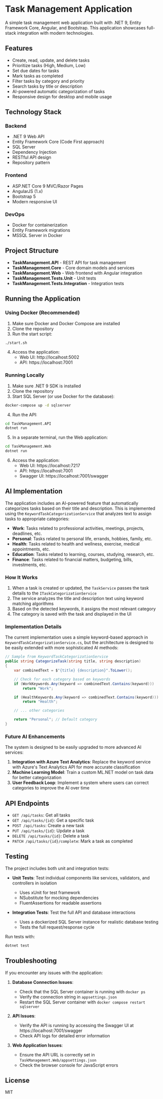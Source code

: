 # Task Management Application

A simple task management web application built with .NET 9, Entity Framework Core, Angular, and Bootstrap. This application showcases full-stack integration with modern technologies.

## Features

- Create, read, update, and delete tasks
- Prioritize tasks (High, Medium, Low)
- Set due dates for tasks
- Mark tasks as completed
- Filter tasks by category and priority
- Search tasks by title or description
- AI-powered automatic categorization of tasks
- Responsive design for desktop and mobile usage

## Technology Stack

### Backend

- .NET 9 Web API
- Entity Framework Core (Code First approach)
- SQL Server
- Dependency Injection
- RESTful API design
- Repository pattern

### Frontend

- ASP.NET Core 9 MVC/Razor Pages
- AngularJS (1.x)
- Bootstrap 5
- Modern responsive UI

### DevOps

- Docker for containerization
- Entity Framework migrations
- MSSQL Server in Docker

## Project Structure

- **TaskManagement.API** - REST API for task management
- **TaskManagement.Core** - Core domain models and services
- **TaskManagement.Web** - Web frontend with Angular integration
- **TaskManagement.Tests.Unit** - Unit tests
- **TaskManagement.Tests.Integration** - Integration tests

## Running the Application

### Using Docker (Recommended)

1. Make sure Docker and Docker Compose are installed
2. Clone the repository
3. Run the start script:

```bash
./start.sh
```

4. Access the application:
   - Web UI: http://localhost:5002
   - API: https://localhost:7001

### Running Locally

1. Make sure .NET 9 SDK is installed
2. Clone the repository
3. Start SQL Server (or use Docker for the database):

```bash
docker-compose up -d sqlserver
```

4. Run the API:

```bash
cd TaskManagement.API
dotnet run
```

5. In a separate terminal, run the Web application:

```bash
cd TaskManagement.Web
dotnet run
```

6. Access the application:
   - Web UI: https://localhost:7217
   - API: https://localhost:7001
   - Swagger UI: https://localhost:7001/swagger

## AI Implementation

The application includes an AI-powered feature that automatically categorizes tasks based on their title and description. This is implemented using the `KeywordTaskCategorizationService` that analyzes text to assign tasks to appropriate categories:

- **Work**: Tasks related to professional activities, meetings, projects, deadlines, etc.
- **Personal**: Tasks related to personal life, errands, hobbies, family, etc.
- **Health**: Tasks related to health and wellness, exercise, medical appointments, etc.
- **Education**: Tasks related to learning, courses, studying, research, etc.
- **Finance**: Tasks related to financial matters, budgeting, bills, investments, etc.

### How It Works

1. When a task is created or updated, the `TaskService` passes the task details to the `ITaskCategorizationService`
2. The service analyzes the title and description text using keyword matching algorithms
3. Based on the detected keywords, it assigns the most relevant category
4. The category is saved with the task and displayed in the UI

### Implementation Details

The current implementation uses a simple keyword-based approach in `KeywordTaskCategorizationService.cs`, but the architecture is designed to be easily extended with more sophisticated AI methods:

```csharp
// Sample from KeywordTaskCategorizationService
public string CategorizeTask(string title, string description)
{
    var combinedText = $"{title} {description}".ToLower();

    // Check for each category based on keywords
    if (WorkKeywords.Any(keyword => combinedText.Contains(keyword)))
        return "Work";

    if (HealthKeywords.Any(keyword => combinedText.Contains(keyword)))
        return "Health";

    // ... other categories

    return "Personal"; // Default category
}
```

### Future AI Enhancements

The system is designed to be easily upgraded to more advanced AI services:

1. **Integration with Azure Text Analytics**: Replace the keyword service with Azure's Text Analytics API for more accurate classification
2. **Machine Learning Model**: Train a custom ML.NET model on task data for better categorization
3. **User Feedback Loop**: Implement a system where users can correct categories to improve the AI over time

## API Endpoints

- `GET /api/tasks`: Get all tasks
- `GET /api/tasks/{id}`: Get a specific task
- `POST /api/tasks`: Create a new task
- `PUT /api/tasks/{id}`: Update a task
- `DELETE /api/tasks/{id}`: Delete a task
- `PATCH /api/tasks/{id}/complete`: Mark a task as completed

## Testing

The project includes both unit and integration tests:

- **Unit Tests**: Test individual components like services, validators, and controllers in isolation

  - Uses xUnit for test framework
  - NSubstitute for mocking dependencies
  - FluentAssertions for readable assertions

- **Integration Tests**: Test the full API and database interactions
  - Uses a dockerized SQL Server instance for realistic database testing
  - Tests the full request/response cycle

Run tests with:

```bash
dotnet test
```

## Troubleshooting

If you encounter any issues with the application:

1. **Database Connection Issues**:

   - Check that the SQL Server container is running with `docker ps`
   - Verify the connection string in `appsettings.json`
   - Restart the SQL Server container with `docker compose restart sqlserver`

2. **API Issues**:

   - Verify the API is running by accessing the Swagger UI at https://localhost:7001/swagger
   - Check API logs for detailed error information

3. **Web Application Issues**:
   - Ensure the API URL is correctly set in `TaskManagement.Web/appsettings.json`
   - Check the browser console for JavaScript errors

## License

MIT
